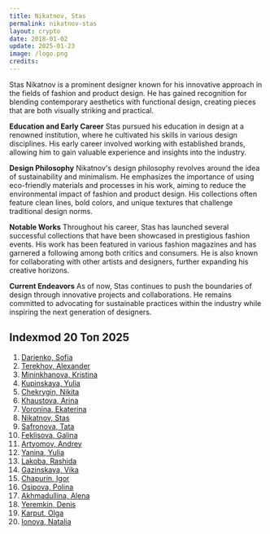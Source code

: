 ```yaml
---
title: Nikatnov, Stas
permalink: nikatnov-stas
layout: crypto
date: 2018-01-02
update: 2025-01-23
image: /logo.png
credits:
---
```


Stas Nikatnov is a prominent designer known for his innovative approach in the fields of fashion and product design. He has gained recognition for blending contemporary aesthetics with functional design, creating pieces that are both visually striking and practical.

**Education and Early Career**
Stas pursued his education in design at a renowned institution, where he cultivated his skills in various design disciplines. His early career involved working with established brands, allowing him to gain valuable experience and insights into the industry.

**Design Philosophy**
Nikatnov's design philosophy revolves around the idea of sustainability and minimalism. He emphasizes the importance of using eco-friendly materials and processes in his work, aiming to reduce the environmental impact of fashion and product design. His collections often feature clean lines, bold colors, and unique textures that challenge traditional design norms.

**Notable Works**
Throughout his career, Stas has launched several successful collections that have been showcased in prestigious fashion events. His work has been featured in various fashion magazines and has garnered a following among both critics and consumers. He is also known for collaborating with other artists and designers, further expanding his creative horizons.

**Current Endeavors**
As of now, Stas continues to push the boundaries of design through innovative projects and collaborations. He remains committed to advocating for sustainable practices within the industry while inspiring the next generation of designers.


## Indexmod 20 Топ 2025

1. [Darienko, Sofia](darienko-sofia)  
2. [Terekhov, Alexander](terekhov-alexander)  
3. [Mininkhanova, Kristina](mininkhanova-kristina)  
4. [Kupinskaya, Yulia](kupinskaya-yulia)  
5. [Chekrygin, Nikita](chekrygin-nikita)  
6. [Khaustova, Arina](khaustova-arina)  
7. [Voronina, Ekaterina](voronina-ekaterina)  
8. [Nikatnov, Stas](nikatnov-stas)  
9. [Safronova, Tata](safronova-tata)  
10. [Feklisova, Galina](feklisova-galina)  
11. [Artyomov, Andrey](artyomov-andrey)  
12. [Yanina, Yulia](yanina-yulia)  
13. [Lakoba, Rashida](lakoba-rashida)  
14. [Gazinskaya, Vika](gazinskaya-vika)  
15. [Chapurin, Igor](chapurin-igor)  
16. [Osipova, Polina](osipova-polina)  
17. [Akhmadullina, Alena](akhmadullina-alena-designer)  
18. [Yeremkin, Denis](yeremkin-denis)  
19. [Karput, Olga](karput-olga)  
20. [Ionova, Natalia](ionova-natalia)  
